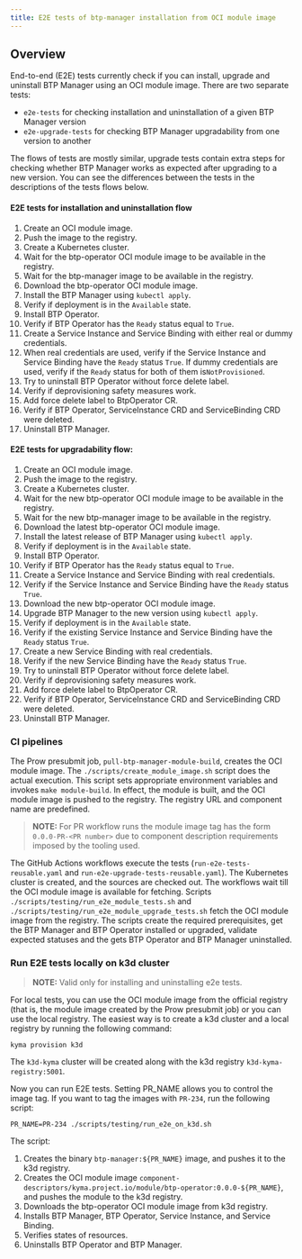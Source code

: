 ```yaml
---
title: E2E tests of btp-manager installation from OCI module image
---
```


## Overview

End-to-end (E2E) tests currently check if you can install, upgrade and uninstall BTP Manager using an OCI module image.
There are two separate tests:
- `e2e-tests` for checking installation and uninstallation of a given BTP Manager version
- `e2e-upgrade-tests` for checking BTP Manager upgradability from one version to another

The flows of tests are mostly similar, upgrade tests contain extra steps for checking whether BTP Manager works as expected after upgrading to a new version. You can see the differences between the tests in the descriptions of the tests flows below.

#### E2E tests for installation and uninstallation flow
1. Create an OCI module image.
2. Push the image to the registry.
3. Create a Kubernetes cluster.
4. Wait for the btp-operator OCI module image to be available in the registry.
5. Wait for the btp-manager image to be available in the registry.
6. Download the btp-operator OCI module image.
7. Install the BTP Manager using `kubectl apply`.
8. Verify if deployment is in the `Available` state.
9. Install BTP Operator.
10. Verify if BTP Operator has the `Ready` status equal to `True`.
11. Create a Service Instance and Service Binding with either real or dummy credentials. 
12. When real credentials are used, verify if the Service Instance and Service Binding have the `Ready` status `True`. If dummy credentials are used, verify if the `Ready` status for both of them is`NotProvisioned`.
13. Try to uninstall BTP Operator without force delete label.
14. Verify if deprovisioning safety measures work.
15. Add force delete label to BtpOperator CR.
16. Verify if BTP Operator, ServiceInstance CRD and ServiceBinding CRD were deleted.
17. Uninstall BTP Manager. 

#### E2E tests for upgradability flow:
1. Create an OCI module image.
2. Push the image to the registry.
3. Create a Kubernetes cluster.
4. Wait for the new btp-operator OCI module image to be available in the registry.
5. Wait for the new btp-manager image to be available in the registry.
6. Download the latest btp-operator OCI module image.
7. Install the latest release of BTP Manager using `kubectl apply`.
8. Verify if deployment is in the `Available` state.
9. Install BTP Operator.
10. Verify if BTP Operator has the `Ready` status equal to `True`.
11. Create a Service Instance and Service Binding with real credentials.
12. Verify if the Service Instance and Service Binding have the `Ready` status `True`.
13. Download the new btp-operator OCI module image.
14. Upgrade BTP Manager to the new version using `kubectl apply`.
15. Verify if deployment is in the `Available` state.
16. Verify if the existing Service Instance and Service Binding have the `Ready` status `True`.
17. Create a new Service Binding with real credentials.
18. Verify if the new Service Binding have the `Ready` status `True`.
19. Try to uninstall BTP Operator without force delete label.
20. Verify if deprovisioning safety measures work.
21. Add force delete label to BtpOperator CR.
22. Verify if BTP Operator, ServiceInstance CRD and ServiceBinding CRD were deleted.
23. Uninstall BTP Manager.

### CI pipelines
The Prow presubmit job, `pull-btp-manager-module-build`, creates the OCI module image. The `./scripts/create_module_image.sh` script does the actual execution.
This script sets appropriate environment variables and invokes `make module-build`. In effect, the module is built, and the OCI module image is pushed to the registry. 
The registry URL and component name are predefined. 

> **NOTE:**
> For PR workflow runs the module image tag has the form `0.0.0-PR-<PR number>` due to component description requirements imposed by the tooling used.
 
The GitHub Actions workflows execute the tests (`run-e2e-tests-reusable.yaml` and `run-e2e-upgrade-tests-reusable.yaml`). The Kubernetes cluster is created, and the sources are checked out.
The workflows wait till the OCI module image is available for fetching.
Scripts `./scripts/testing/run_e2e_module_tests.sh` and `./scripts/testing/run_e2e_module_upgrade_tests.sh` fetch the OCI module image from the registry. The scripts create the required prerequisites, 
get the BTP Manager and BTP Operator installed or upgraded, validate expected statuses and the gets BTP Operator and BTP Manager uninstalled.

### Run E2E tests locally on k3d cluster
> **NOTE:**
> Valid only for installing and uninstalling e2e tests.

For local tests, you can use the OCI module image from the official registry (that is, the module image created by the Prow presubmit job) 
or you can use the local registry.
The easiest way is to create a k3d cluster and a local registry by running the following command:

```shell
kyma provision k3d
```

The `k3d-kyma` cluster will be created along with the k3d registry `k3d-kyma-registry:5001`.

Now you can run E2E tests. Setting PR_NAME allows you to control the image tag.
If you want to tag the images with `PR-234`, run the following script:

```shell
PR_NAME=PR-234 ./scripts/testing/run_e2e_on_k3d.sh
```

The script:
1. Creates the binary `btp-manager:${PR_NAME}` image, and pushes it to the k3d registry.
2. Creates the OCI module image `component-descriptors/kyma.project.io/module/btp-operator:0.0.0-${PR_NAME}`, and pushes the module to the k3d registry.
3. Downloads the btp-operator OCI module image from k3d registry.
4. Installs BTP Manager, BTP Operator, Service Instance, and Service Binding.
5. Verifies states of resources.
6. Uninstalls BTP Operator and BTP Manager.